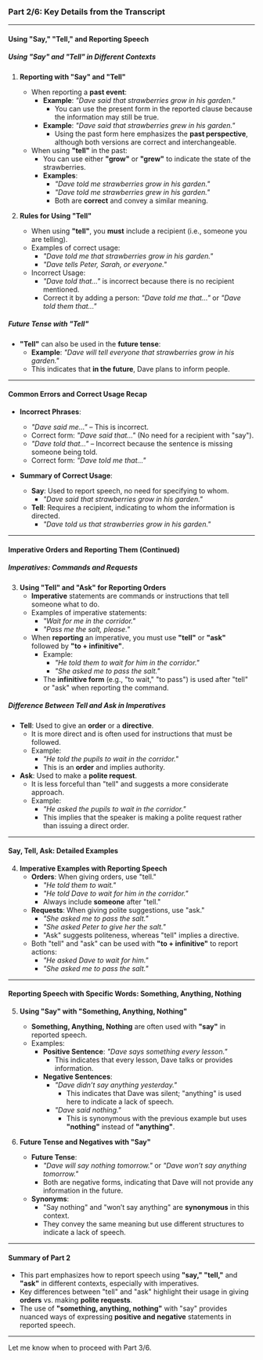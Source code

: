 ### **Part 2/6: Key Details from the Transcript**

---

#### **Using "Say," "Tell," and Reporting Speech**

##### **Using "Say" and "Tell" in Different Contexts**

1. **Reporting with "Say" and "Tell"**
    
    - When reporting a **past event**:
        - **Example**: _"Dave said that strawberries grow in his garden."_
            - You can use the present form in the reported clause because the information may still be true.
        - **Example**: _"Dave said that strawberries grew in his garden."_
            - Using the past form here emphasizes the **past perspective**, although both versions are correct and interchangeable.
    - When using **"tell"** in the past:
        - You can use either **"grow"** or **"grew"** to indicate the state of the strawberries.
        - **Examples**:
            - _"Dave told me strawberries grow in his garden."_
            - _"Dave told me strawberries grew in his garden."_
            - Both are **correct** and convey a similar meaning.
2. **Rules for Using "Tell"**
    
    - When using **"tell"**, you **must** include a recipient (i.e., someone you are telling).
    - Examples of correct usage:
        - _"Dave told me that strawberries grow in his garden."_
        - _"Dave tells Peter, Sarah, or everyone."_
    - Incorrect Usage:
        - _"Dave told that..."_ is incorrect because there is no recipient mentioned.
        - Correct it by adding a person: _"Dave told me that..."_ or _"Dave told them that..."_

##### **Future Tense with "Tell"**

- **"Tell"** can also be used in the **future tense**:
    - **Example**: _"Dave will tell everyone that strawberries grow in his garden."_
    - This indicates that **in the future**, Dave plans to inform people.

---

#### **Common Errors and Correct Usage Recap**

- **Incorrect Phrases**:
    
    - _"Dave said me..."_ – This is incorrect.
    - Correct form: _"Dave said that..."_ (No need for a recipient with "say").
    - _"Dave told that..."_ – Incorrect because the sentence is missing someone being told.
    - Correct form: _"Dave told me that..."_
- **Summary of Correct Usage**:
    
    - **Say**: Used to report speech, no need for specifying to whom.
        - _"Dave said that strawberries grow in his garden."_
    - **Tell**: Requires a recipient, indicating to whom the information is directed.
        - _"Dave told us that strawberries grow in his garden."_

---

#### **Imperative Orders and Reporting Them (Continued)**

##### **Imperatives: Commands and Requests**

3. **Using "Tell" and "Ask" for Reporting Orders**
    - **Imperative** statements are commands or instructions that tell someone what to do.
    - Examples of imperative statements:
        - _"Wait for me in the corridor."_
        - _"Pass me the salt, please."_
    - When **reporting** an imperative, you must use **"tell"** or **"ask"** followed by **"to + infinitive"**.
        - Example:
            - _"He told them to wait for him in the corridor."_
            - _"She asked me to pass the salt."_
        - The **infinitive form** (e.g., "to wait," "to pass") is used after "tell" or "ask" when reporting the command.

##### **Difference Between Tell and Ask in Imperatives**

- **Tell**: Used to give an **order** or a **directive**.
    - It is more direct and is often used for instructions that must be followed.
    - Example:
        - _"He told the pupils to wait in the corridor."_
        - This is an **order** and implies authority.
- **Ask**: Used to make a **polite request**.
    - It is less forceful than "tell" and suggests a more considerate approach.
    - Example:
        - _"He asked the pupils to wait in the corridor."_
        - This implies that the speaker is making a polite request rather than issuing a direct order.

---

#### **Say, Tell, Ask: Detailed Examples**

4. **Imperative Examples with Reporting Speech**
    - **Orders**: When giving orders, use "tell."
        - _"He told them to wait."_
        - _"He told Dave to wait for him in the corridor."_
        - Always include **someone** after "tell."
    - **Requests**: When giving polite suggestions, use "ask."
        - _"She asked me to pass the salt."_
        - _"She asked Peter to give her the salt."_
        - "Ask" suggests politeness, whereas "tell" implies a directive.
    - Both "tell" and "ask" can be used with **"to + infinitive"** to report actions:
        - _"He asked Dave to wait for him."_
        - _"She asked me to pass the salt."_

---

#### **Reporting Speech with Specific Words: Something, Anything, Nothing**

5. **Using "Say" with "Something, Anything, Nothing"**
    
    - **Something, Anything, Nothing** are often used with **"say"** in reported speech.
    - Examples:
        - **Positive Sentence**: _"Dave says something every lesson."_
            - This indicates that every lesson, Dave talks or provides information.
        - **Negative Sentences**:
            - _"Dave didn’t say anything yesterday."_
                - This indicates that Dave was silent; "anything" is used here to indicate a lack of speech.
            - _"Dave said nothing."_
                - This is synonymous with the previous example but uses **"nothing"** instead of **"anything"**.
6. **Future Tense and Negatives with "Say"**
    
    - **Future Tense**:
        - _"Dave will say nothing tomorrow."_ or _"Dave won’t say anything tomorrow."_
        - Both are negative forms, indicating that Dave will not provide any information in the future.
    - **Synonyms**:
        - "Say nothing" and "won’t say anything" are **synonymous** in this context.
        - They convey the same meaning but use different structures to indicate a lack of speech.

---

#### **Summary of Part 2**

- This part emphasizes how to report speech using **"say," "tell,"** and **"ask"** in different contexts, especially with imperatives.
- Key differences between "tell" and "ask" highlight their usage in giving **orders** vs. making **polite requests**.
- The use of **"something, anything, nothing"** with "say" provides nuanced ways of expressing **positive and negative** statements in reported speech.

---

Let me know when to proceed with Part 3/6.